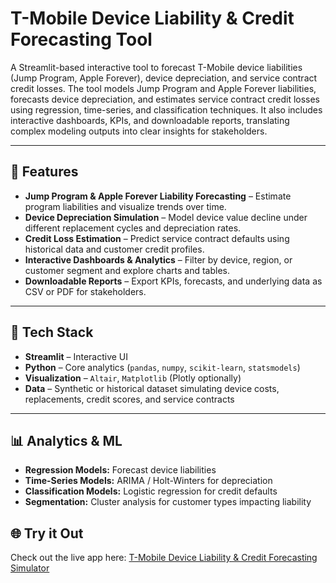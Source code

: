 # T-Mobile Device Liability & Credit Forecasting Tool

A Streamlit-based interactive tool to forecast T-Mobile device liabilities (Jump Program, Apple Forever), device depreciation, and service contract credit losses. The tool models Jump Program and Apple Forever liabilities, forecasts device depreciation, and estimates service contract credit losses using regression, time-series, and classification techniques. It also includes interactive dashboards, KPIs, and downloadable reports, translating complex modeling outputs into clear insights for stakeholders.

---

## 🚀 Features

- **Jump Program & Apple Forever Liability Forecasting** – Estimate program liabilities and visualize trends over time.  
- **Device Depreciation Simulation** – Model device value decline under different replacement cycles and depreciation rates.  
- **Credit Loss Estimation** – Predict service contract defaults using historical data and customer credit profiles.  
- **Interactive Dashboards & Analytics** – Filter by device, region, or customer segment and explore charts and tables.  
- **Downloadable Reports** – Export KPIs, forecasts, and underlying data as CSV or PDF for stakeholders.

---

## 🎨 Tech Stack
- **Streamlit** – Interactive UI
- **Python** – Core analytics (`pandas`, `numpy`, `scikit-learn`, `statsmodels`)
- **Visualization** – `Altair`, `Matplotlib` (Plotly optionally)
- **Data** – Synthetic or historical dataset simulating device costs, replacements, credit scores, and service contracts

---

## 📊 Analytics & ML
- **Regression Models:** Forecast device liabilities
- **Time-Series Models:** ARIMA / Holt-Winters for depreciation
- **Classification Models:** Logistic regression for credit defaults
- **Segmentation:** Cluster analysis for customer types impacting liability

## 🌐 Try it Out

Check out the live app here: [T-Mobile Device Liability & Credit Forecasting Simulator](https://t-mobile-device-credit.streamlit.app/)  
